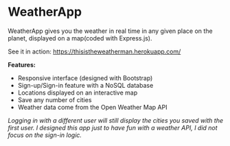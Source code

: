 # WeatherApp
WeatherApp gives you the weather in real time in any given place on the planet, displayed on a map(coded with Express.js).

See it in action: https://thisistheweatherman.herokuapp.com/


**Features:**

- Responsive interface (designed with Bootstrap)
- Sign-up/Sign-in feature with a NoSQL database
- Locations displayed on an interactive map
- Save any number of cities
- Weather data come from the Open Weather Map API

_Logging in with a different user will still display the cities you saved with the first user. I designed this app just to have fun with a weather API, I did not focus on the sign-in logic._
